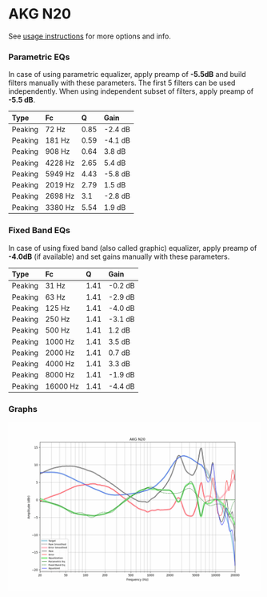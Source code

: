 # AKG N20
See [usage instructions](https://github.com/jaakkopasanen/AutoEq#usage) for more options and info.

### Parametric EQs
In case of using parametric equalizer, apply preamp of **-5.5dB** and build filters manually
with these parameters. The first 5 filters can be used independently.
When using independent subset of filters, apply preamp of **-5.5 dB**.

| Type    | Fc      |    Q | Gain    |
|:--------|:--------|:-----|:--------|
| Peaking | 72 Hz   | 0.85 | -2.4 dB |
| Peaking | 181 Hz  | 0.59 | -4.1 dB |
| Peaking | 908 Hz  | 0.64 | 3.8 dB  |
| Peaking | 4228 Hz | 2.65 | 5.4 dB  |
| Peaking | 5949 Hz | 4.43 | -5.8 dB |
| Peaking | 2019 Hz | 2.79 | 1.5 dB  |
| Peaking | 2698 Hz | 3.1  | -2.8 dB |
| Peaking | 3380 Hz | 5.54 | 1.9 dB  |

### Fixed Band EQs
In case of using fixed band (also called graphic) equalizer, apply preamp of **-4.0dB**
(if available) and set gains manually with these parameters.

| Type    | Fc       |    Q | Gain    |
|:--------|:---------|:-----|:--------|
| Peaking | 31 Hz    | 1.41 | -0.2 dB |
| Peaking | 63 Hz    | 1.41 | -2.9 dB |
| Peaking | 125 Hz   | 1.41 | -4.0 dB |
| Peaking | 250 Hz   | 1.41 | -3.1 dB |
| Peaking | 500 Hz   | 1.41 | 1.2 dB  |
| Peaking | 1000 Hz  | 1.41 | 3.5 dB  |
| Peaking | 2000 Hz  | 1.41 | 0.7 dB  |
| Peaking | 4000 Hz  | 1.41 | 3.3 dB  |
| Peaking | 8000 Hz  | 1.41 | -1.9 dB |
| Peaking | 16000 Hz | 1.41 | -4.4 dB |

### Graphs
![](./AKG%20N20.png)